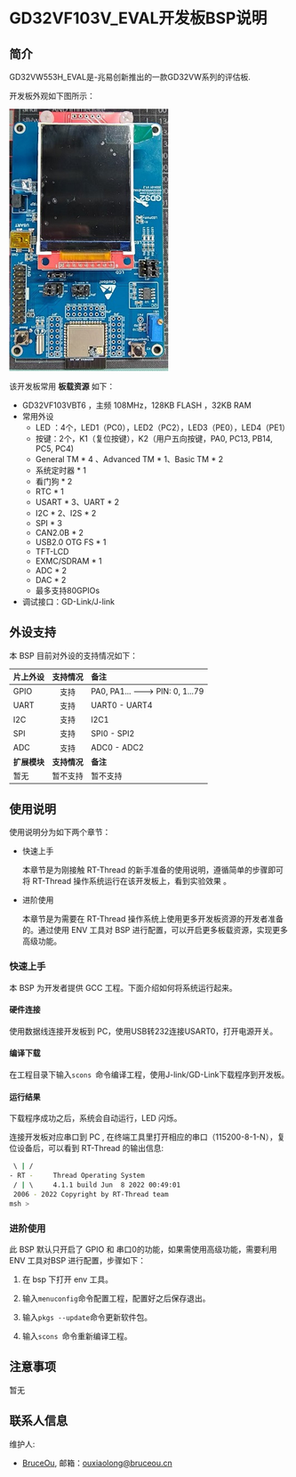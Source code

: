 # GD32VF103V_EVAL开发板BSP说明

## 简介

GD32VW553H_EVAL是-兆易创新推出的一款GD32VW系列的评估板.

开发板外观如下图所示：

![board](figures/board.jpg)

该开发板常用 **板载资源** 如下：

- GD32VF103VBT6 ，主频 108MHz，128KB FLASH ，32KB RAM 
- 常用外设
  - LED ：4个，LED1（PC0），LED2（PC2），LED3（PE0），LED4（PE1）
  - 按键：2个，K1（复位按键），K2（用户五向按键，PA0, PC13, PB14, PC5, PC4)
  - General TM * 4 、Advanced TM * 1、Basic TM * 2
  - 系统定时器 * 1
  - 看门狗 * 2
  - RTC * 1
  - USART * 3、UART * 2
  - I2C * 2、I2S * 2
  - SPI * 3
  - CAN2.0B * 2
  - USB2.0 OTG FS * 1
  - TFT-LCD
  - EXMC/SDRAM * 1
  - ADC * 2
  - DAC * 2
  - 最多支持80GPIOs
- 调试接口：GD-Link/J-link

## 外设支持

本 BSP 目前对外设的支持情况如下：

| **片上外设**  | **支持情况** | **备注**                                |
|:--------- |:--------:|:------------------------------------- |
| GPIO      | 支持       | PA0, PA1... ---> PIN: 0, 1...79 |
| UART      | 支持       | UART0 - UART4                         |
| I2C       | 支持       | I2C1                                  |
| SPI       | 支持       | SPI0 - SPI2                           |
| ADC       | 支持       | ADC0 - ADC2                            |
| **扩展模块**  | **支持情况** | **备注**                                |
| 暂无        | 暂不支持     | 暂不支持                                  |

## 使用说明

使用说明分为如下两个章节：

- 快速上手
  
  本章节是为刚接触 RT-Thread 的新手准备的使用说明，遵循简单的步骤即可将 RT-Thread 操作系统运行在该开发板上，看到实验效果 。

- 进阶使用
  
  本章节是为需要在 RT-Thread 操作系统上使用更多开发板资源的开发者准备的。通过使用 ENV 工具对 BSP 进行配置，可以开启更多板载资源，实现更多高级功能。

### 快速上手

本 BSP 为开发者提供 GCC 工程。下面介绍如何将系统运行起来。

#### 硬件连接

使用数据线连接开发板到 PC，使用USB转232连接USART0，打开电源开关。

#### 编译下载

在工程目录下输入`scons `命令编译工程，使用J-link/GD-Link下载程序到开发板。

#### 运行结果

下载程序成功之后，系统会自动运行，LED 闪烁。

连接开发板对应串口到 PC , 在终端工具里打开相应的串口（115200-8-1-N），复位设备后，可以看到 RT-Thread 的输出信息:

```bash
 \ | /
- RT -     Thread Operating System
 / | \     4.1.1 build Jun  8 2022 00:49:01
 2006 - 2022 Copyright by RT-Thread team
msh >
```

### 进阶使用

此 BSP 默认只开启了 GPIO 和 串口0的功能，如果需使用高级功能，需要利用 ENV 工具对BSP 进行配置，步骤如下：

1. 在 bsp 下打开 env 工具。

2. 输入`menuconfig`命令配置工程，配置好之后保存退出。

3. 输入`pkgs --update`命令更新软件包。

4. 输入`scons `命令重新编译工程。

## 注意事项

暂无

## 联系人信息

维护人:

- [BruceOu](https://github.com/Ouxiaolong/), 邮箱：<ouxiaolong@bruceou.cn>